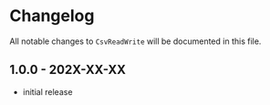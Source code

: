 # Changelog

All notable changes to `CsvReadWrite` will be documented in this file.

## 1.0.0 - 202X-XX-XX

- initial release
